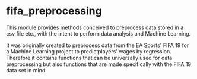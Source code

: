 # fifa_preprocessing

This module provides methods conceived to preprocess data stored
in a csv file etc., with the intent to perform data analysis and
Machine Learning.

It was originally created to preprocess data from the EA Sports'
FIFA 19 for a Machine Learning project to predictplayers' wages
by regression. Therefore it contains functions that can be
universally used for data preprocessing but also functions that
are made specifically with the FIFA 19 data set in mind.
